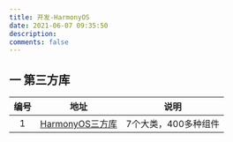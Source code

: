 ```yaml
---
title: 开发-HarmonyOS
date: 2021-06-07 09:35:50
description: 
comments: false
---
```


## 一 第三方库

| 编号 |                             地址                             |         说明         |
| :--: | :----------------------------------------------------------: | :------------------: |
|  1   | [HarmonyOS三方库](https://developer.huawei.com/consumer/cn/forum/topic/0202539543310340012?fid=0101303901040230869) | 7个大类，400多种组件 |

